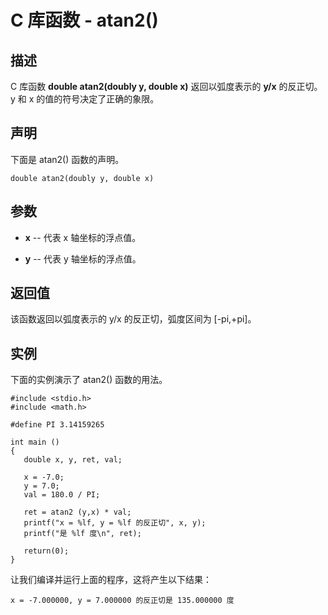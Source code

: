 
# C 库函数 - atan2()

  

## 描述

C 库函数 **double atan2(doubly y, double x)** 返回以弧度表示的 **y/x** 的反正切。y 和 x 的值的符号决定了正确的象限。

## 声明

下面是 atan2() 函数的声明。

```
double atan2(doubly y, double x)

```

## 参数

*   **x** -- 代表 x 轴坐标的浮点值。

*   **y** -- 代表 y 轴坐标的浮点值。

## 返回值

该函数返回以弧度表示的 y/x 的反正切，弧度区间为 [-pi,+pi]。

## 实例

下面的实例演示了 atan2() 函数的用法。

```
#include <stdio.h>
#include <math.h>

#define PI 3.14159265

int main ()
{
   double x, y, ret, val;

   x = -7.0;
   y = 7.0;
   val = 180.0 / PI;

   ret = atan2 (y,x) * val;
   printf("x = %lf, y = %lf 的反正切", x, y);
   printf("是 %lf 度\n", ret);

   return(0);
}

```

让我们编译并运行上面的程序，这将产生以下结果：

```
x = -7.000000, y = 7.000000 的反正切是 135.000000 度

```

  

